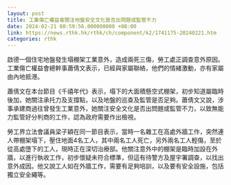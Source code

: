 ```yaml
---
layout: post
title: 工業傷亡權益會關注地盤安全文化是否出問題或監管不力
date: 2024-02-21 08:59:56.000000000 +08:00
link: https://news.rthk.hk/rthk/ch/component/k2/1741175-20240221.htm
categories: rthk
---
```


啟德一個住宅地盤發生塌棚架工業意外，造成兩死三傷，勞工處正調查意外原因。工業傷亡權益會總幹事蕭倩文表示，已經與家屬聯絡，他們的情緒激動，亦有家屬由內地抵港。

蕭倩文在本台節目《千禧年代》表示，塌下的大面積懸空式棚架，初步知道屬臨時後加，她關注承托力及支撐點，以及地盤的巡查及監管是否足夠。蕭倩文又說，涉事承建商過往曾發生工業意外，她關注安全文化是否出問題或監管不力，以致無能力監管好分判商的工作，認為政府需要作出檢視。

勞工界立法會議員梁子穎在同一節目表示，當時一名雜工在高處外牆工作，突然連人帶棚架塌下，壓住地面4名工人，其中兩名工人死亡，另外兩名工人輕傷，至於從高處墮下的工人，現時正在深切治療部。他關注意外中的棚架是臨時加設在外牆，以進行執收工作，初步懷疑未符合標準，但這有待警方及屋宇署調查，以找出意外成因。他又說工人如在外牆工作，需要有足夠培訓，以及要有安全設施，包括獨立安全繩等。
